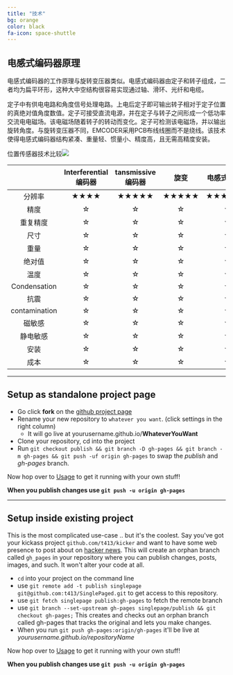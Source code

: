 ```yaml
---
title: "技术"
bg: orange
color: black
fa-icon: space-shuttle
---
```




## 电感式编码器原理

电感式编码器的工作原理与旋转变压器类似。电感式编码器由定子和转子组成，二者均为扁平环形，这种大中空结构很容易实现通过轴、滑环、光纤和电缆。

定子中有供电电路和角度信号处理电路。上电后定子即可输出转子相对于定子位置的真绝对值角度数值。定子可接受直流电源，并在定子与转子之间形成一个低功率交流电电磁场。该电磁场随着转子的转动而变化。定子可检测该电磁场，并以输出旋转角度。与旋转变压器不同，EMCODER采用PCB布线线圈而不是绕线。该技术使得电感式编码器结构紧凑、重量轻、惯量小、精度高，且无需高精度安装。



位置传感器技术比较![](https://www.celeramotion.com/zettlex/wp-content/uploads/sites/7/2019/07/Position-sensors-Technology-comparison.jpg)







|               | Interferential 编码器 | tansmissive 编码器 |  旋变  | 电感式编码器 | 磁编码器 | 电容式编码器 |
| :-----------: | :-------------------: | :----------------: | :----: | :----------: | :------: | :----------: |
|    分辨率     |         ★★★★          |       ★★★★★        | ★★★★★  |    ★★★★★★    |  ★★★★★   |    ★★★★★v    |
|     精度      |        &star;         |       &star;       | &star; |    &star;    |  &star;  |    &star;    |
|   重复精度    |        &star;         |       &star;       | &star; |    &star;    |  &star;  |    &star;    |
|     尺寸      |        &star;         |       &star;       | &star; |    &star;    |  &star;  |    &star;    |
|     重量      |        &star;         |       &star;       | &star; |    &star;    |  &star;  |    &star;    |
|    绝对值     |        &star;         |       &star;       | &star; |    &star;    |  &star;  |    &star;    |
|     温度      |        &star;         |       &star;       | &star; |    &star;    |  &star;  |    &star;    |
| Condensation  |        &star;         |       &star;       | &star; |    &star;    |  &star;  |    &star;    |
|     抗震      |        &star;         |       &star;       | &star; |    &star;    |  &star;  |    &star;    |
| contamination |        &star;         |       &star;       | &star; |    &star;    |  &star;  |    &star;    |
|    磁敏感     |        &star;         |       &star;       | &star; |    &star;    |  &star;  |    &star;    |
|   静电敏感    |        &star;         |       &star;       | &star; |    &star;    |  &star;  |    &star;    |
|     安装      |        &star;         |       &star;       | &star; |    &star;    |  &star;  |    &star;    |
|     成本      |        &star;         |       &star;       | &star; |    &star;    |  &star;  |    &star;    |



-------------------------


## Setup as standalone project page

- Go click **fork** on the [github project page](https://github.com/t413/SinglePaged)
- Rename your new repository to `whatever you want`. (click settings in the right column)
  * It will go live at yourusername.github.io/**WhateverYouWant**
- Clone your repository, cd into the project
- Run `git checkout publish && git branch -D gh-pages && git branch -m gh-pages && git push -uf origin gh-pages` to swap the *publish* and *gh-pages* branch.

Now hop over to [Usage](#usage) to get it running with your own stuff!

**When you publish changes use `git push -u origin gh-pages`**

-------------------------


## Setup inside existing project

This is the most complicated use-case .. but it's the coolest.
Say you've got your kickass project `github.com/t413/kicker` and want to have
some web presence to post about on [hacker news](http://news.ycombinator.com).
This will create an orphan branch called `gh_pages` in your repository
where you can publish changes, posts, images, and such. It won't alter your code at all.

- `cd` into your project on the command line
- use `git remote add -t publish singlepage git@github.com:t413/SinglePaged.git` to get access to this repository.
- use `git fetch singlepage publish:gh-pages` to fetch the remote branch
- use `git branch --set-upstream gh-pages singlepage/publish && git checkout gh-pages;`
  This creates and checks out an orphan branch called gh-pages that tracks the original and lets you make changes.
- When you run `git push gh-pages:origin/gh-pages` it'll be live at *yourusername.github.io/repositoryName*

Now hop over to [Usage](#usage) to get it running with your own stuff!

**When you publish changes use `git push -u origin gh-pages`**

